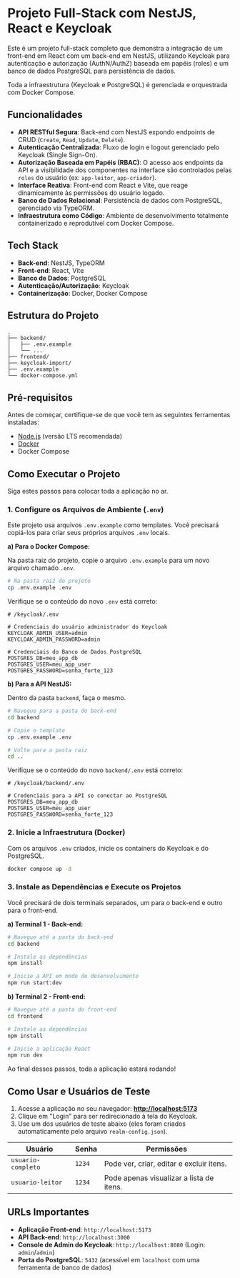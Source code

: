 # Projeto Full-Stack com NestJS, React e Keycloak

Este é um projeto full-stack completo que demonstra a integração de um front-end em React com um back-end em NestJS, utilizando Keycloak para autenticação e autorização (AuthN/AuthZ) baseada em papéis (roles) e um banco de dados PostgreSQL para persistência de dados.

Toda a infraestrutura (Keycloak e PostgreSQL) é gerenciada e orquestrada com Docker Compose.

## Funcionalidades

-   **API RESTful Segura**: Back-end com NestJS expondo endpoints de CRUD (`Create`, `Read`, `Update`, `Delete`).
-   **Autenticação Centralizada**: Fluxo de login e logout gerenciado pelo Keycloak (Single Sign-On).
-   **Autorização Baseada em Papéis (RBAC)**: O acesso aos endpoints da API e a visibilidade dos componentes na interface são controlados pelas `roles` do usuário (ex: `app-leitor`, `app-criador`).
-   **Interface Reativa**: Front-end com React e Vite, que reage dinamicamente às permissões do usuário logado.
-   **Banco de Dados Relacional**: Persistência de dados com PostgreSQL, gerenciado via TypeORM.
-   **Infraestrutura como Código**: Ambiente de desenvolvimento totalmente containerizado e reprodutível com Docker Compose.

## Tech Stack

-   **Back-end**: NestJS, TypeORM
-   **Front-end**: React, Vite
-   **Banco de Dados**: PostgreSQL
-   **Autenticação/Autorização**: Keycloak
-   **Containerização**: Docker, Docker Compose

## Estrutura do Projeto

```
.
├── backend/
│   ├── .env.example
│   └── ...
├── frontend/
├── keycloak-import/
├── .env.example
└── docker-compose.yml
```

## Pré-requisitos

Antes de começar, certifique-se de que você tem as seguintes ferramentas instaladas:
-   [Node.js](https://nodejs.org/en/) (versão LTS recomendada)
-   [Docker](https://www.docker.com/products/docker-desktop/)
-   Docker Compose

## Como Executar o Projeto

Siga estes passos para colocar toda a aplicação no ar.

### 1. Configure os Arquivos de Ambiente (`.env`)

Este projeto usa arquivos `.env.example` como templates. Você precisará copiá-los para criar seus próprios arquivos `.env` locais.

**a) Para o Docker Compose:**

Na pasta raiz do projeto, copie o arquivo `.env.example` para um novo arquivo chamado `.env`.

```bash
# Na pasta raiz do projeto
cp .env.example .env
```
Verifique se o conteúdo do novo `.env` está correto:
```dotenv
# /keycloak/.env

# Credenciais do usuário administrador do Keycloak
KEYCLOAK_ADMIN_USER=admin
KEYCLOAK_ADMIN_PASSWORD=admin

# Credenciais do Banco de Dados PostgreSQL
POSTGRES_DB=meu_app_db
POSTGRES_USER=meu_app_user
POSTGRES_PASSWORD=senha_forte_123
```

**b) Para a API NestJS:**

Dentro da pasta `backend`, faça o mesmo.

```bash
# Navegue para a pasta do back-end
cd backend

# Copie o template
cp .env.example .env

# Volte para a pasta raiz
cd ..
```
Verifique se o conteúdo do novo `backend/.env` está correto:
```dotenv
# /keycloak/backend/.env

# Credenciais para a API se conectar ao PostgreSQL
POSTGRES_DB=meu_app_db
POSTGRES_USER=meu_app_user
POSTGRES_PASSWORD=senha_forte_123
```

### 2. Inicie a Infraestrutura (Docker)

Com os arquivos `.env` criados, inicie os containers do Keycloak e do PostgreSQL.

```bash
docker compose up -d
```

### 3. Instale as Dependências e Execute os Projetos

Você precisará de dois terminais separados, um para o back-end e outro para o front-end.

**a) Terminal 1 - Back-end:**

```bash
# Navegue até a pasta do back-end
cd backend

# Instale as dependências
npm install

# Inicie a API em modo de desenvolvimento
npm run start:dev
```

**b) Terminal 2 - Front-end:**

```bash
# Navegue até a pasta do front-end
cd frontend

# Instale as dependências
npm install

# Inicie a aplicação React
npm run dev
```

Ao final desses passos, toda a aplicação estará rodando!

## Como Usar e Usuários de Teste

1.  Acesse a aplicação no seu navegador: **[http://localhost:5173](http://localhost:5173)**
2.  Clique em "Login" para ser redirecionado à tela do Keycloak.
3.  Use um dos usuários de teste abaixo (eles foram criados automaticamente pelo arquivo `realm-config.json`).

| Usuário             | Senha | Permissões                                         |
| ------------------- | ----- | -------------------------------------------------- |
| `usuario-completo`  | `1234`  | Pode ver, criar, editar e excluir itens.           |
| `usuario-leitor`    | `1234`  | Pode apenas visualizar a lista de itens.           |

## URLs Importantes

-   **Aplicação Front-end**: `http://localhost:5173`
-   **API Back-end**: `http://localhost:3000`
-   **Console de Admin do Keycloak**: `http://localhost:8080` (Login: `admin`/`admin`)
-   **Porta do PostgreSQL**: `5432` (acessível em `localhost` com uma ferramenta de banco de dados)